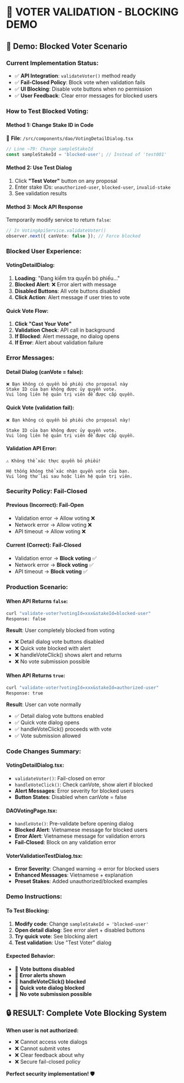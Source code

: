# 🚫 VOTER VALIDATION - BLOCKING DEMO

## 🎯 Demo: Blocked Voter Scenario

### **Current Implementation Status:**
- ✅ **API Integration**: `validateVoter()` method ready  
- ✅ **Fail-Closed Policy**: Block vote when validation fails
- ✅ **UI Blocking**: Disable vote buttons when no permission
- ✅ **User Feedback**: Clear error messages for blocked users

### **How to Test Blocked Voting:**

#### **Method 1: Change Stake ID in Code**
📍 **File**: `/src/components/dao/VotingDetailDialog.tsx`
```typescript
// Line ~79: Change sampleStakeId
const sampleStakeId = 'blocked-user'; // Instead of 'test001'
```

#### **Method 2: Use Test Dialog**
1. Click **"Test Voter"** button on any proposal
2. Enter stake IDs: `unauthorized-user`, `blocked-user`, `invalid-stake`
3. See validation results

#### **Method 3: Mock API Response**
Temporarily modify service to return `false`:
```typescript
// In VotingApiService.validateVoter()
observer.next({ canVote: false }); // Force blocked
```

### **Blocked User Experience:**

#### **VotingDetailDialog:**
1. **Loading**: "Đang kiểm tra quyền bỏ phiếu..."
2. **Blocked Alert**: ❌ Error alert with message
3. **Disabled Buttons**: All vote buttons disabled
4. **Click Action**: Alert message if user tries to vote

#### **Quick Vote Flow:**
1. **Click "Cast Your Vote"**
2. **Validation Check**: API call in background
3. **If Blocked**: Alert message, no dialog opens
4. **If Error**: Alert about validation failure

### **Error Messages:**

#### **Detail Dialog (canVote = false):**
```
❌ Bạn không có quyền bỏ phiếu cho proposal này
Stake ID của bạn không được ủy quyền vote. 
Vui lòng liên hệ quản trị viên để được cấp quyền.
```

#### **Quick Vote (validation fail):**
```
❌ Bạn không có quyền bỏ phiếu cho proposal này!

Stake ID của bạn không được ủy quyền vote. 
Vui lòng liên hệ quản trị viên để được cấp quyền.
```

#### **Validation API Error:**
```
⚠️ Không thể xác thực quyền bỏ phiếu!

Hệ thống không thể xác nhận quyền vote của bạn. 
Vui lòng thử lại sau hoặc liên hệ quản trị viên.
```

### **Security Policy: Fail-Closed**

#### **Previous (Incorrect)**: Fail-Open
- Validation error → Allow voting ❌
- Network error → Allow voting ❌  
- API timeout → Allow voting ❌

#### **Current (Correct)**: Fail-Closed
- Validation error → **Block voting** ✅
- Network error → **Block voting** ✅
- API timeout → **Block voting** ✅

### **Production Scenario:**

#### **When API Returns `false`:**
```bash
curl "validate-voter?votingId=xxx&stakeId=blocked-user"
Response: false
```

**Result**: User completely blocked from voting
- ❌ Detail dialog vote buttons disabled
- ❌ Quick vote blocked with alert
- ❌ handleVoteClick() shows alert and returns
- ❌ No vote submission possible

#### **When API Returns `true`:**
```bash
curl "validate-voter?votingId=xxx&stakeId=authorized-user"  
Response: true
```

**Result**: User can vote normally
- ✅ Detail dialog vote buttons enabled
- ✅ Quick vote dialog opens
- ✅ handleVoteClick() proceeds with vote
- ✅ Vote submission allowed

### **Code Changes Summary:**

#### **VotingDetailDialog.tsx:**
- `validateVoter()`: Fail-closed on error
- `handleVoteClick()`: Check canVote, show alert if blocked
- **Alert Messages**: Error severity for blocked users
- **Button States**: Disabled when canVote = false

#### **DAOVotingPage.tsx:**  
- `handleVote()`: Pre-validate before opening dialog
- **Blocked Alert**: Vietnamese message for blocked users
- **Error Alert**: Vietnamese message for validation errors
- **Fail-Closed**: Block on any validation error

#### **VoterValidationTestDialog.tsx:**
- **Error Severity**: Changed warning → error for blocked users
- **Enhanced Messages**: Vietnamese + explanation
- **Preset Stakes**: Added unauthorized/blocked examples

### **Demo Instructions:**

#### **To Test Blocking:**
1. **Modify code**: Change `sampleStakeId = 'blocked-user'`  
2. **Open detail dialog**: See error alert + disabled buttons
3. **Try quick vote**: See blocking alert
4. **Test validation**: Use "Test Voter" dialog

#### **Expected Behavior:**
- 🚫 **Vote buttons disabled**
- 🚫 **Error alerts shown**  
- 🚫 **handleVoteClick() blocked**
- 🚫 **Quick vote dialog blocked**
- 🚫 **No vote submission possible**

## 🔒 **RESULT: Complete Vote Blocking System**

**When user is not authorized:**
- ❌ Cannot access vote dialogs
- ❌ Cannot submit votes
- ❌ Clear feedback about why
- ❌ Secure fail-closed policy

**Perfect security implementation! 🛡️**